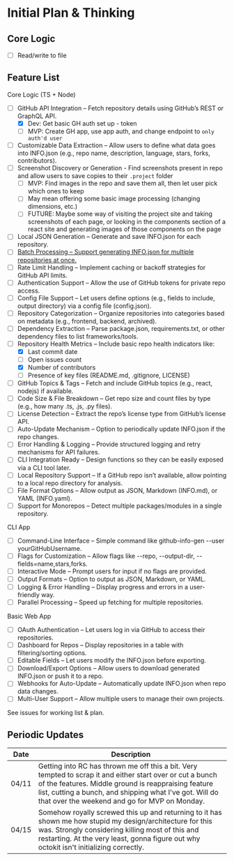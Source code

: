 # Initial Plan & Thinking

## Core Logic

- [ ] Read/write to file


## Feature List

Core Logic (TS + Node)
- [ ] GitHub API Integration – Fetch repository details using GitHub’s REST or GraphQL API.
  - [x] Dev: Get basic GH auth set up - token
  - [ ] MVP: Create GH app, use app auth, and change endpoint to `only auth'd user`
- [ ] Customizable Data Extraction – Allow users to define what data goes into INFO.json (e.g., repo name, description, language, stars, forks, contributors).
- [ ] Screenshot Discovery or Generation - Find screenshots present in repo and allow users to save copies to their `.project` folder
  - [ ] MVP: Find images in the repo and save them all, then let user pick which ones to keep
  - [ ] May mean offering some basic image processing (changing dimensions, etc.)
  - [ ] FUTURE: Maybe some way of visiting the project site and taking screenshots of each page, or looking in the components section of a react site and generating images of those components on the page
- [ ] Local JSON Generation – Generate and save INFO.json for each repository.
- [ ] [Batch Processing – Support generating INFO.json for multiple repositories at once.](./Batch_Processing.md)
- [ ] Rate Limit Handling – Implement caching or backoff strategies for GitHub API limits.
- [ ] Authentication Support – Allow the use of GitHub tokens for private repo access.
- [ ] Config File Support – Let users define options (e.g., fields to include, output directory) via a config file (config.json).
- [ ] Repository Categorization – Organize repositories into categories based on metadata (e.g., frontend, backend, archived).
- [ ] Dependency Extraction – Parse package.json, requirements.txt, or other dependency files to list frameworks/tools.
- [ ] Repository Health Metrics – Include basic repo health indicators like:
  - [x] Last commit date
  - [ ] Open issues count
  - [x] Number of contributors
  - [ ] Presence of key files (README.md, .gitignore, LICENSE)
- [ ] GitHub Topics & Tags – Fetch and include GitHub topics (e.g., react, nodejs) if available.
- [ ] Code Size & File Breakdown – Get repo size and count files by type (e.g., how many .ts, .js, .py files).
- [ ] License Detection – Extract the repo’s license type from GitHub’s license API.
- [ ] Auto-Update Mechanism – Option to periodically update INFO.json if the repo changes.
- [ ] Error Handling & Logging – Provide structured logging and retry mechanisms for API failures.
- [ ] CLI Integration Ready – Design functions so they can be easily exposed via a CLI tool later.
- [ ] Local Repository Support – If a GitHub repo isn’t available, allow pointing to a local repo directory for analysis.
- [ ] File Format Options – Allow output as JSON, Markdown (INFO.md), or YAML (INFO.yaml).
- [ ] Support for Monorepos – Detect multiple packages/modules in a single repository.

CLI App
- [ ] Command-Line Interface – Simple command like github-info-gen --user yourGitHubUsername.
- [ ] Flags for Customization – Allow flags like --repo, --output-dir, --fields=name,stars,forks.
- [ ] Interactive Mode – Prompt users for input if no flags are provided.
- [ ] Output Formats – Option to output as JSON, Markdown, or YAML.
- [ ] Logging & Error Handling – Display progress and errors in a user-friendly way.
- [ ] Parallel Processing – Speed up fetching for multiple repositories.

Basic Web App
- [ ] OAuth Authentication – Let users log in via GitHub to access their repositories.
- [ ] Dashboard for Repos – Display repositories in a table with filtering/sorting options.
- [ ] Editable Fields – Let users modify the INFO.json before exporting.
- [ ] Download/Export Options – Allow users to download generated INFO.json or push it to a repo.
- [ ] Webhooks for Auto-Update – Automatically update INFO.json when repo data changes.
- [ ] Multi-User Support – Allow multiple users to manage their own projects.

See issues for working list & plan.

## Periodic Updates

| Date  | Description                                                                                                                                                                                                                                                                   |
| ----- | ----------------------------------------------------------------------------------------------------------------------------------------------------------------------------------------------------------------------------------------------------------------------------- |
| 04/11 | Getting into RC has thrown me off this a bit. Very tempted to scrap it and either start over or cut a bunch of the features. Middle ground is reappraising feature list, cutting a bunch, and shipping what I've got. Will do that over the weekend and go for MVP on Monday. |
| 04/15 | Somehow royally screwed this up and returning to it has shown me how stupid my design/architecture for this was. Strongly considering killing most of this and restarting. At the very least, gonna figure out why octokit isn't initializing correctly.                      |